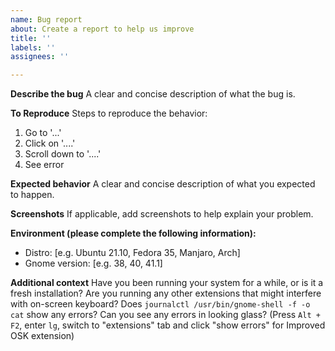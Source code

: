 ```yaml
---
name: Bug report
about: Create a report to help us improve
title: ''
labels: ''
assignees: ''

---
```


**Describe the bug**
A clear and concise description of what the bug is.

**To Reproduce**
Steps to reproduce the behavior:
1. Go to '...'
2. Click on '....'
3. Scroll down to '....'
4. See error

**Expected behavior**
A clear and concise description of what you expected to happen.

**Screenshots**
If applicable, add screenshots to help explain your problem.

**Environment (please complete the following information):**
 - Distro: [e.g. Ubuntu 21.10, Fedora 35, Manjaro, Arch]
 - Gnome version: [e.g. 38, 40, 41.1]

**Additional context**
Have you been running your system for a while, or is it a fresh installation?
Are you running any other extensions that might interfere with on-screen keyboard?
Does `journalctl /usr/bin/gnome-shell -f -o cat` show any errors?
Can you see any errors in looking glass? (Press `Alt + F2`, enter `lg`, switch to "extensions" tab and click "show errors" for Improved OSK extension)
